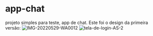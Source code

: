 # app-chat
projeto simples para teste, app de chat.
Este foi o design da primeira versão:
![IMG-20220529-WA0012](https://user-images.githubusercontent.com/93428392/222184182-91b166ec-60b0-4796-8db2-f6abc668704a.jpg)
![tela-de-login-AS-2](https://github.com/Jessicalessa/app-chat/assets/93428392/5822da5c-17b3-4e52-bde8-2addb19b4051)
